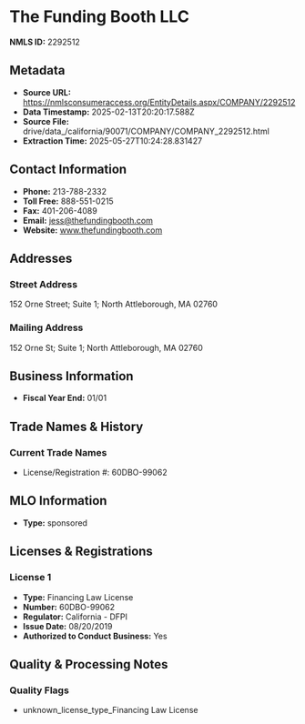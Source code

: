 # The Funding Booth LLC

**NMLS ID:** 2292512

## Metadata
- **Source URL:** https://nmlsconsumeraccess.org/EntityDetails.aspx/COMPANY/2292512
- **Data Timestamp:** 2025-02-13T20:20:17.588Z
- **Source File:** drive/data_/california/90071/COMPANY/COMPANY_2292512.html
- **Extraction Time:** 2025-05-27T10:24:28.831427

## Contact Information
- **Phone:** 213-788-2332
- **Toll Free:** 888-551-0215
- **Fax:** 401-206-4089
- **Email:** jess@thefundingbooth.com
- **Website:** www.thefundingbooth.com

## Addresses
### Street Address
152 Orne Street; Suite 1; North Attleborough, MA 02760

### Mailing Address
152 Orne St; Suite 1; North Attleborough, MA 02760

## Business Information
- **Fiscal Year End:** 01/01

## Trade Names & History
### Current Trade Names
- License/Registration #: 60DBO-99062

## MLO Information
- **Type:** sponsored

## Licenses & Registrations

### License 1
- **Type:** Financing Law License
- **Number:** 60DBO-99062
- **Regulator:** California - DFPI
- **Issue Date:** 08/20/2019
- **Authorized to Conduct Business:** Yes

## Quality & Processing Notes
### Quality Flags
- unknown_license_type_Financing Law License
